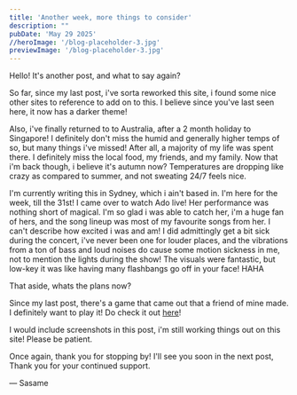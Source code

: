 ```yaml
---
title: 'Another week, more things to consider'
description: ""
pubDate: 'May 29 2025'
//heroImage: '/blog-placeholder-3.jpg'
previewImage: '/blog-placeholder-3.jpg'
---
```


Hello! It's another post, and what to say again?

So far, since my last post, i've sorta reworked this site, i found some nice other sites to reference to add on to this. I believe since you've last seen here, it now has a darker theme!

Also, i've finally returned to to Australia, after a 2 month holiday to Singapore! I definitely don't miss the humid and generally higher temps of so, but many things i've missed! After all, a majority of my life was spent there. I definitely miss the local food, my friends, and my family. Now that i'm back though, i believe it's autumn now? Temperatures are dropping like crazy as compared to summer, and not sweating 24/7 feels nice.

I'm currently writing this in Sydney, which i ain't based in. I'm here for the week, till the 31st! I came over to watch Ado live! Her performance was nothing short of magical. I'm so glad i was able to catch her, i'm a huge fan of hers, and the song lineup was most of my favourite songs from her. I can't describe how excited i was and am! I did admittingly get a bit sick during the concert, i've never been one for louder places, and the vibrations from a ton of bass and loud noises do cause some motion sickness in me, not to mention the lights during the show! The visuals were fantastic, but low-key it was like having many flashbangs go off in your face! HAHA

That aside, whats the plans now?

Since my last post, there's a game that came out that a friend of mine made. I definitely want to play it! Do check it out [here](https://store.steampowered.com/app/2650730/SEDAP_A_Culinary_Adventure/)!

I would include screenshots in this post, i'm still working things out on this site! Please be patient.

Once again, thank you for stopping by! I'll see you soon in the next post, Thank you for your continued support.

&#8212; Sasame